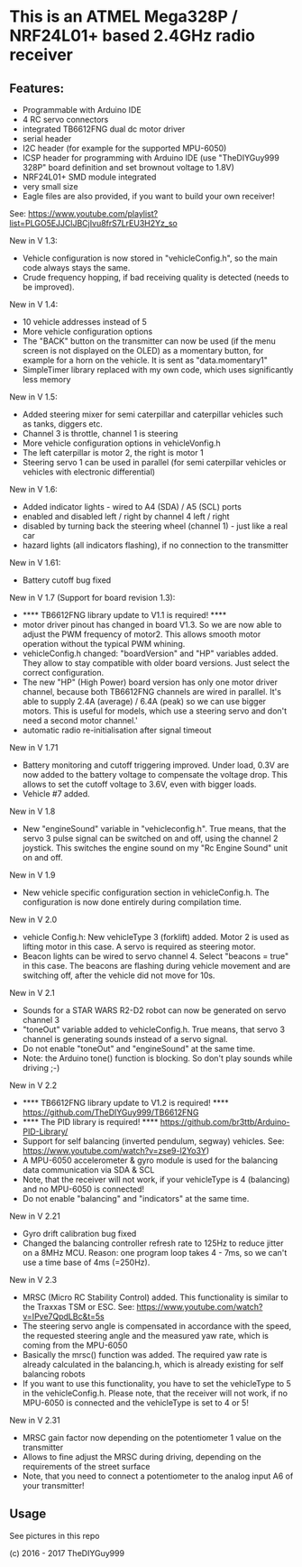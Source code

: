 # This is an ATMEL Mega328P / NRF24L01+ based 2.4GHz radio receiver
## Features:
- Programmable with Arduino IDE
- 4 RC servo connectors
- integrated TB6612FNG dual dc motor driver
- serial header
- I2C header (for example for the supported MPU-6050)
- ICSP header for programming with Arduino IDE (use "TheDIYGuy999 328P" board definition and set brownout voltage to 1.8V)
- NRF24L01+ SMD module integrated
- very small size
- Eagle files are also provided, if you want to build your own receiver!

See: https://www.youtube.com/playlist?list=PLGO5EJJClJBCjIvu8frS7LrEU3H2Yz_so

New in V 1.3:
- Vehicle configuration is now stored in "vehicleConfig.h", so the main code always stays the same.
- Crude frequency hopping, if bad receiving quality is detected (needs to be improved).

New in V 1.4:
- 10 vehicle addresses instead of 5
- More vehicle configuration options
- The "BACK" button on the transmitter can now be used (if the menu screen is not displayed on the OLED) as a momentary button, for example for a horn on the vehicle. It is sent as "data.momentary1"
- SimpleTimer library replaced with my own code, which uses significantly less memory

New in V 1.5:
- Added steering mixer for semi caterpillar and caterpillar vehicles such as tanks, diggers etc.
- Channel 3 is throttle, channel 1 is steering
- More vehicle configuration options in vehicleVonfig.h
- The left caterpillar is motor 2, the right is motor 1
- Steering servo 1 can be used in parallel (for semi caterpillar vehicles or vehicles with electronic differential)

New in V 1.6:
- Added indicator lights - wired to A4 (SDA) / A5 (SCL) ports
- enabled and disabled left / right by channel 4 left / right
- disabled by turning back the steering wheel (channel 1) - just like a real car
- hazard lights (all indicators flashing), if no connection to the transmitter

New in V 1.61:
- Battery cutoff bug fixed

New in V 1.7 (Support for board revision 1.3):
- **** TB6612FNG library update to V1.1 is required! ****
- motor driver pinout has changed in board V1.3. So we are now able to adjust the PWM frequency of motor2. This allows smooth motor operation without the typical PWM whining.
- vehicleConfig.h changed: "boardVersion" and "HP" variables added. They allow to stay compatible with older board versions. Just select the correct configuration.
- The new "HP" (High Power) board version has only one motor driver channel, because both TB6612FNG channels are wired in parallel. It's able to supply 2.4A (average) / 6.4A (peak) so we can use bigger motors. This is useful for models, which use a steering servo and don't need a second motor channel.'
- automatic radio re-initialisation after signal timeout

New in V 1.71
- Battery monitoring and cutoff triggering improved. Under load, 0.3V are now added to the battery voltage to compensate the voltage drop. This allows to set the cutoff voltage to 3.6V, even with bigger loads.
- Vehicle #7 added.

New in V 1.8
- New "engineSound" variable in "vehicleconfig.h". True means, that the servo 3 pulse signal can be switched on and off, using the  channel 2 joystick. This switches the engine sound on my "Rc Engine Sound" unit on and off.

New in V 1.9
- New vehicle specific configuration section in vehicleConfig.h. The configuration is now done entirely during compilation time.

New in V 2.0
- vehicle Config.h: New vehicleType 3 (forklift) added. Motor 2 is used as lifting motor in this case. A servo is required as steering motor.
- Beacon lights can be wired to servo channel 4. Select "beacons = true" in this case. The beacons are flashing during vehicle movement and are switching off, after the vehicle did not move for 10s.

New in V 2.1
- Sounds for a STAR WARS R2-D2 robot can now be generated on servo channel 3
- "toneOut" variable added to vehicleConfig.h. True means, that servo 3 channel is generating sounds instead of a servo signal.
- Do not enable "toneOut" and "engineSound" at the same time.
- Note: the Arduino tone() function is blocking. So don't play sounds while driving ;-)

New in V 2.2
- **** TB6612FNG library update to V1.2 is required! **** https://github.com/TheDIYGuy999/TB6612FNG
- **** The PID library is required! **** https://github.com/br3ttb/Arduino-PID-Library/
- Support for self balancing (inverted pendulum, segway) vehicles. See: https://www.youtube.com/watch?v=zse9-l2Yo3Y)
- A MPU-6050 accelerometer & gyro module is used for the balancing data communication via SDA & SCL
- Note, that the receiver will not work, if your vehicleType is 4 (balancing) and no MPU-6050 is connected!
- Do not enable "balancing" and "indicators" at the same time.

New in V 2.21
- Gyro drift calibration bug fixed
- Changed the balancing controller refresh rate to 125Hz to reduce jitter on a 8MHz MCU. Reason: one program loop takes 4 - 7ms, so we can't use a time base of 4ms (=250Hz).

New in V 2.3
- MRSC (Micro RC Stability Control) added. This functionality is similar to the Traxxas TSM or ESC. See: https://www.youtube.com/watch?v=IPve7QpdLBc&t=5s
- The steering servo angle is compensated in accordance with the speed, the requested steering angle and the measured yaw rate, which is coming from the MPU-6050
- Basically the mrsc() function was added. The required yaw rate is already calculated in the balancing.h, which is already existing for self balancing robots
- If you want to use this functionality, you have to set the vehicleType to 5 in the vehicleConfig.h. Please note, that the receiver will not work, if no MPU-6050 is connected and the vehicleType is set to 4 or 5!

New in V 2.31
 - MRSC gain factor now depending on the potentiometer 1 value on the transmitter
 - Allows to fine adjust the MRSC during driving, depending on the requirements of the street surface
 - Note, that you need to connect a potentiometer to the analog input A6 of your transmitter!

## Usage

See pictures in this repo

(c) 2016 - 2017 TheDIYGuy999
